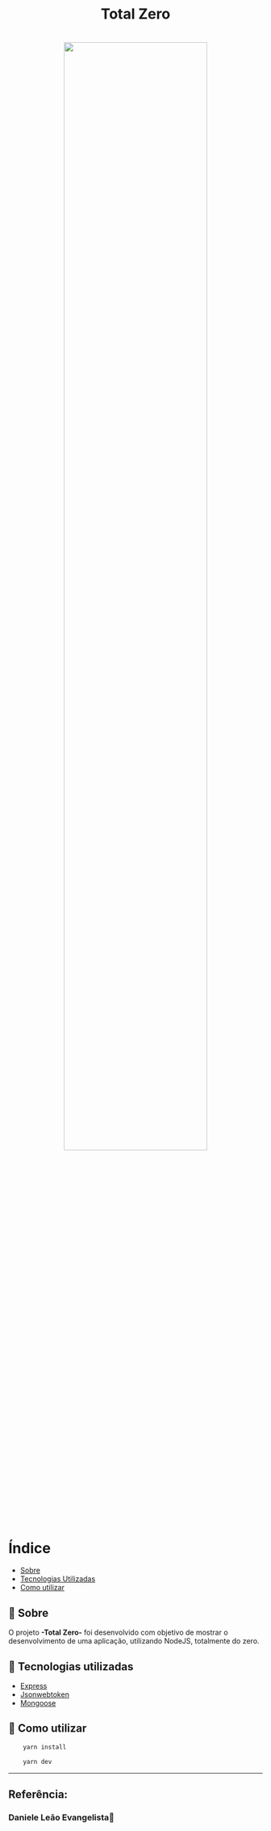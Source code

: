 <h1 align="center">
Total Zero
</h1>
<h1 align="center"><img src="https://terminalroot.com.br/assets/img/js/nodejs.jpg" heigh="75%" width="75%"></h1>

# Índice

- [Sobre](#-sobre)
- [Tecnologias Utilizadas](#-tecnologias-utilizadas)
- [Como utilizar](#-como-utilizar)

## 🔖 Sobre

O projeto **-Total Zero-** foi desenvolvido com objetivo de mostrar o desenvolvimento de uma aplicação, utilizando NodeJS, totalmente do zero.

## 🚀 Tecnologias utilizadas

- [Express](http://expressjs.com/en/5x/api.html#app.use)
- [Jsonwebtoken](https://github.com/auth0/node-jsonwebtoken#readme)
- [Mongoose](https://mongoosejs.com/docs/guide.html)

## 🤔 Como utilizar

```bash
    yarn install

    yarn dev
```

---

## Referência:
<h3>Daniele Leão Evangelista💜</h3>
